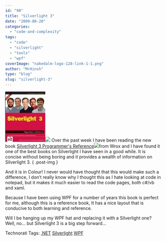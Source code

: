 ```yaml
---
id: "90"
title: "Silverlight 3"
date: "2009-08-20"
categories: 
  - "code-and-complexity"
tags: 
  - "code"
  - "silverlight"
  - "tools"
  - "wpf"
coverImage: "nakedalm-logo-128-link-1-1.png"
author: "MrHinsh"
type: "blog"
slug: "silverlight-3"
---
```


[![](images/Silverlight3_CB9C-Silverlight3Wrox_-2-2.jpg)](http://www.amazon.co.uk/gp/product/0470385405?ie=UTF8&tag=dyslexicdev-21&linkCode=as2&camp=1634&creative=19450&creativeASIN=0470385405)![](http://www.assoc-amazon.co.uk/e/ir?t=marthinssblog-21&l=as2&o=2&a=0470385405) Over the past week I have been reading the new book [Silverlight 3 Programmer's Reference](http://www.amazon.co.uk/gp/product/0470385405?ie=UTF8&tag=dyslexicdev-21&linkCode=as2&camp=1634&creative=19450&creativeASIN=0470385405)![](http://www.assoc-amazon.co.uk/e/ir?t=dyslexicdev-21&l=as2&o=2&a=0470385405)from Wrox and I have found it one of the best books on Silverlight I have seen in a good while. It is concise without being boring and it provides a wealth of information on Silverlight 3.
{ .post-img }

And it is in Colour! I never would have thought that this would make such a difference, I don’t really know why I thought this as I hate looking at code in notepad, but it makes it much easier to read the code pages, both c#/vb and xaml.

Because I have been using WPF for a number of years this book is perfect for me, although this is a reference book, It has a nice layout that is conducive to both learning and reference.

Will I be hanging up my WPF hat and replacing it with a Silverlight one? Well, no… but Silverlight 3 is a big step forward…

Technorati Tags: [.NET](http://technorati.com/tags/.NET) [Silverlight](http://technorati.com/tags/Silverlight) [WPF](http://technorati.com/tags/WPF)




